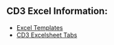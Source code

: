 ## CD3 Excel Information:
- [Excel Templates](/cd3_automation_toolkit/documentation/user_guide/RunningAutomationToolkit.md#excel-sheet-templates)
- [CD3 Excelsheet Tabs](/cd3_automation_toolkit/documentation/user_guide/learn_more/CD3ExcelTabs.md)
